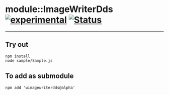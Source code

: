 
# module::ImageWriterDds [![experimental](https://img.shields.io/badge/stability-experimental-orange.svg)](https://github.com/emersion/stability-badges#experimental) [![Status](https://github.com/Wandalen/wImageWriterDds/workflows/Test/badge.svg)](https://github.com/Wandalen/wImageWriterDds/actions?query=workflow%3ATest)

___

## Try out
```
npm install
node sample/Sample.js
```

## To add as submodule
```
npm add 'wimagewriterdds@alpha'
```

